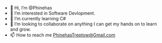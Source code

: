 - 👋 Hi, I’m @Phinehas
- 👀 I’m interested in Software Devlopment.
- 🌱 I’m currently learning C#
- 💞️ I’m looking to collaborate on anything I can get my hands on to learn and grow.
- 📫 How to reach me PhinehasTreptow@Gmail.com

<!---
PhinehasT/PhinehasT is a ✨ special ✨ repository because its `README.md` (this file) appears on your GitHub profile.
You can click the Preview link to take a look at your changes.
--->

